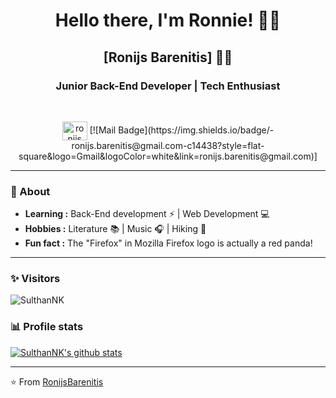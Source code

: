 <h1 align="center"> Hello there, I'm Ronnie! 👨‍💻 </h1>

<h2 align="center"> [Ronijs Barenitis] 👨‍💻 </h2>

<h3 align="center">  Junior Back-End Developer | Tech Enthusiast </h3> <br>

<p align="center"> 
<a href="https://linkedin.com/in/ronijs barenitis" target="blank"><img align="center" src="https://raw.githubusercontent.com/rahuldkjain/github-profile-readme-generator/master/src/images/icons/Social/linked-in-alt.svg" alt="ronijs barenitis" height="30" width="40" /></a>
[![Mail Badge](https://img.shields.io/badge/-ronijs.barenitis@gmail.com-c14438?style=flat-square&logo=Gmail&logoColor=white&link=ronijs.barenitis@gmail.com)]
</p>

---------------------------------------------------------------------------------------------------------------------------------------------------------------------------------
### 🤔 About
-  **Learning :** Back-End development :zap: | Web Development :computer:	
-  **Hobbies :** Literature :books: | Music :headphones: | Hiking 🥾
-  **Fun fact :** The "Firefox" in Mozilla Firefox logo is actually a red panda! 

---------------------------------------------------------------------------------------------------------------------------------------------------------------------------------
### ✨ Visitors 

<p align="left"> <img src="https://komarev.com/ghpvc/?username=SulthanNK" alt="SulthanNK" /> </p>

### 📊 Profile stats

[![SulthanNK's github stats](https://github-readme-stats.vercel.app/api?username=SulthanNK&show_icons=true&title_color=fff&icon_color=79ff97&text_color=9f9f9f&bg_color=151515)](https://github.com/SulthanNK/github-readme-stats)

-------------------------------------------------------------------------------------------------------------------------------------------------------------------------------

⭐️ From [RonijsBarenitis](http://www.github.com/RonijsBarenitis)
